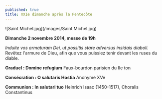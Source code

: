 ```yaml
---
published: true
title: XXIe dimanche après la Pentecôte
---
```


![Saint Michel.jpg](/images/Saint Michel.jpg)

**Dimanche 2 novembre 2014, messe de 19h**

*Induite vos armaturam Dei, ut possitis stare adversus insidais diaboli.*
Revêtez l'armure de Dieu, afin que vous puissiez tenir devant les ruses du diable.

**Graduel : Domine refugium**
Faux-bourdon parisien du IIe ton

**Consécration : O salutaris Hostia**
Anonyme XVe

**Communion : In salutari tuo**
Heinrich Isaac (1450-1517), Choralis Constantinus